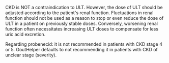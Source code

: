 CKD is NOT a contraindication to ULT. However, the dose of ULT should be adjusted according to the patient's renal function. Fluctuations in renal function should not be used as a reason to stop or even reduce the dose of ULT in a patient on previously stable doses. Conversely, worsening renal function often necessitates increasing ULT doses to compensate for less uric acid excretion.

Regarding probenecid: it is not recommended in patients with CKD stage 4 or 5. GoutHelper defaults to not recommending it in patients with CKD of unclear stage (severity).
